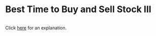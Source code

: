# Best Time to Buy and Sell Stock III 

~~~java

~~~

Click [here](Explanation.md) for an explanation.

